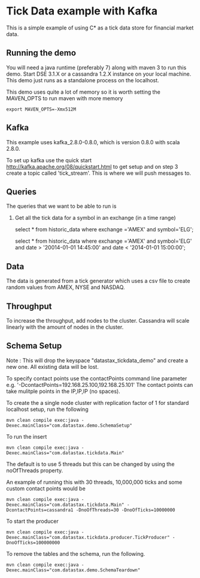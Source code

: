 Tick Data example with Kafka 
========================================================

This is a simple example of using C* as a tick data store for financial market data.

## Running the demo 

You will need a java runtime (preferably 7) along with maven 3 to run this demo. Start DSE 3.1.X or a cassandra 1.2.X instance on your local machine. This demo just runs as a standalone process on the localhost.

This demo uses quite a lot of memory so it is worth setting the MAVEN_OPTS to run maven with more memory

    export MAVEN_OPTS=-Xmx512M

## Kafka 

This example uses kafka_2.8.0-0.8.0, which is version 0.8.0 with scala 2.8.0.

To set up kafka use the quick start http://kafka.apache.org/08/quickstart.html to get setup and on step 3 create a topic called 'tick_stream'. This is where we will push messages to.

## Queries

The queries that we want to be able to run is 
	
1. Get all the tick data for a symbol in an exchange (in a time range)

	select * from historic_data where exchange ='AMEX' and symbol='ELG';

	select * from historic_data where exchange ='AMEX' and symbol='ELG' and date > '20014-01-01 14:45:00' and date < '2014-01-01 15:00:00';

## Data 

The data is generated from a tick generator which uses a csv file to create random values from AMEX, NYSE and NASDAQ.

## Throughput 

To increase the throughput, add nodes to the cluster. Cassandra will scale linearly with the amount of nodes in the cluster.

## Schema Setup
Note : This will drop the keyspace "datastax_tickdata_demo" and create a new one. All existing data will be lost. 

To specify contact points use the contactPoints command line parameter e.g. '-DcontactPoints=192.168.25.100,192.168.25.101'
The contact points can take mulitple points in the IP,IP,IP (no spaces).

To create the a single node cluster with replication factor of 1 for standard localhost setup, run the following

    mvn clean compile exec:java -Dexec.mainClass="com.datastax.demo.SchemaSetup"

To run the insert

    mvn clean compile exec:java -Dexec.mainClass="com.datastax.tickdata.Main"
    
The default is to use 5 threads but this can be changed by using the noOfThreads property. 

An example of running this with 30 threads, 10,000,000 ticks and some custom contact points would be 

	mvn clean compile exec:java -Dexec.mainClass="com.datastax.tickdata.Main" -DcontactPoints=cassandra1 -DnoOfThreads=30 -DnoOfTicks=10000000
	
To start the producer 

	mvn clean compile exec:java -Dexec.mainClass="com.datastax.tickdata.producer.TickProducer" -DnoOfTicks=100000000	
	
To remove the tables and the schema, run the following.

    mvn clean compile exec:java -Dexec.mainClass="com.datastax.demo.SchemaTeardown"
	

